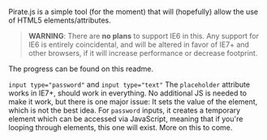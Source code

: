 Pirate.js is a simple tool (for the moment) that will (hopefully) allow the use of HTML5 elements/attributes.

> **WARNING**:  There are **no plans** to support IE6 in this.  Any support for IE6 is entirely coincidental, and will be altered in favor of IE7+ and other browsers, if it will increase performance or decrease footprint.

The progress can be found on this readme.

`input type="password"` and `input type="text"`
The `placeholder` attribute works in IE7+, should work in everything.  No additional JS is needed to make it work, but there is one major issue:  It sets the value of the element, which is not the best idea.  For `password` inputs, it creates a temporary element which can be accessed via JavaScript, meaning that if you're looping through elements, this one will exist.  More on this to come.